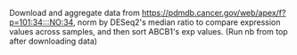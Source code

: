 Download and aggregate data from https://pdmdb.cancer.gov/web/apex/f?p=101:34:::NO:34, norm by DESeq2's median ratio to compare expression values across samples, and then sort ABCB1's exp values. (Run nb from top after downloading data)
